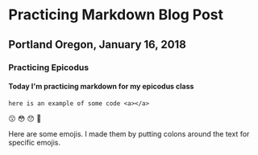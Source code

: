 # Practicing Markdown Blog Post #
## Portland Oregon, January 16, 2018 ##
### Practicing Epicodus ###
#### Today I'm practicing markdown for my epicodus class ####
    here is an example of some code <a></a>
:kissing: :flushed: :hushed: :see_no_evil:

Here are some emojis. I made them by putting colons around the text for specific emojis.
